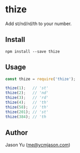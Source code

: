 # thize

Add st/nd/rd/th to your number.

## Install

```
npm install --save thize
```

## Usage

```js
const thize = require('thize');

thize(1);   // 'st'
thize(2);   // 'nd'
thize(3);   // 'rd'
thize(4);   // 'th'
thize(58);  // 'th'
thize(201); // 'st'
thize(384); // 'th
```

## Author

Jason Yu (me@ycmjason.com)
